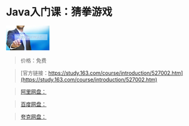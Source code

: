 # Java入门课：猜拳游戏

![img](../../../assets/study163/free/3235836332366068609.jpg)

> 价格：免费

> [官方链接：https://study.163.com/course/introduction/527002.htm](https://study.163.com/course/introduction/527002.htm)

> [阿里网盘：]()

> [百度网盘：]()

> [夸克网盘：]()
